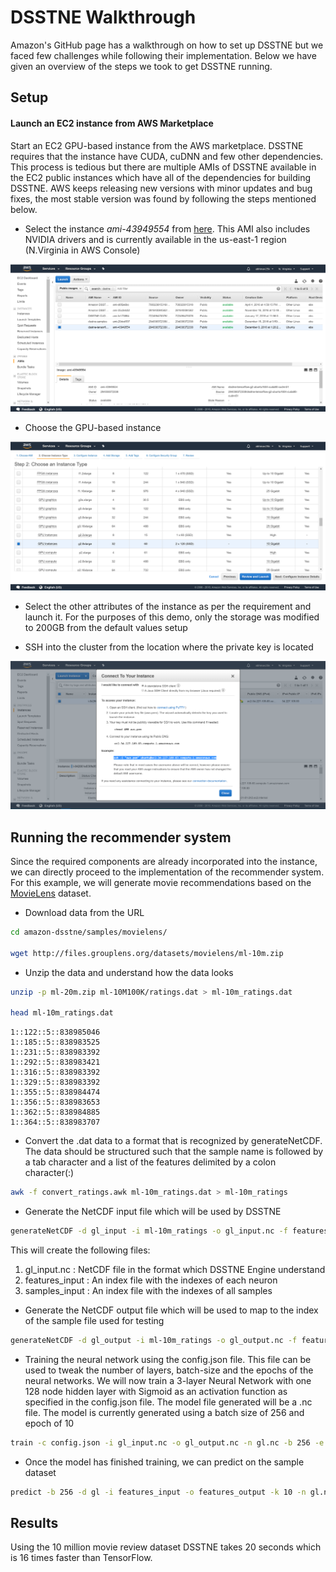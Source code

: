 # DSSTNE Walkthrough

Amazon's GitHub page has a walkthrough on how to set up DSSTNE but we faced few challenges while following their implementation. Below we have given an overview of the steps we took to get DSSTNE running.

## Setup

#### Launch an EC2 instance from AWS Marketplace

Start an EC2 GPU-based instance from the AWS marketplace. DSSTNE requires
that the instance have CUDA, cuDNN and few other dependencies. This process is
tedious but there are multiple AMIs of DSSTNE available in the EC2 public instances which have all of the dependencies for building DSSTNE. AWS keeps releasing new versions with minor updates and bug fixes, the most stable version was found by following the steps mentioned below. 

  - Select the instance *ami-43949554* from
    [here](https://console.aws.amazon.com/ec2/v2/home?region=us-east-1#LaunchInstanceWizard:ami=ami-43949554).
    This AMI also includes NVIDIA drivers and is currently available in
    the us-east-1 region (N.Virginia in AWS Console)

![DSSTNE_Instance](01_DSSTNE_Instance.PNG)

  - Choose the GPU-based instance

![DSSTNE_GPU](02_DSSTNE_GPU.PNG)

  - Select the other attributes of the instance as per the requirement
    and launch it. For the purposes of this demo, only the storage was
    modified to 200GB from the default values setup

  - SSH into the cluster from the location where the private key is
    located

![DSSTNE_SSH](03_DSSTNE_SSH.PNG)

## Running the recommender system

Since the required components are already incorporated into the
instance, we can directly proceed to the implementation of the
recommender system. For this example, we will generate movie recommendations based on the [MovieLens](https://grouplens.org/datasets/movielens/) dataset.

  - Download data from the URL

<!-- end list -->

``` bash
cd amazon-dsstne/samples/movielens/

wget http://files.grouplens.org/datasets/movielens/ml-10m.zip
```

  - Unzip the data and understand how the data looks

<!-- end list -->

``` bash
unzip -p ml-20m.zip ml-10M100K/ratings.dat > ml-10m_ratings.dat

head ml-10m_ratings.dat
```

    1::122::5::838985046
    1::185::5::838983525
    1::231::5::838983392
    1::292::5::838983421
    1::316::5::838983392
    1::329::5::838983392
    1::355::5::838984474
    1::356::5::838983653
    1::362::5::838984885
    1::364::5::838983707

  - Convert the .dat data to a format that is recognized by
    generateNetCDF. The data should be structured such that the sample
    name is followed by a tab character and a list of the features
    delimited by a colon character(:)

<!-- end list -->

``` bash
awk -f convert_ratings.awk ml-10m_ratings.dat > ml-10m_ratings
```

  - Generate the NetCDF input file which will be used by
DSSTNE

<!-- end list -->

``` bash
generateNetCDF -d gl_input -i ml-10m_ratings -o gl_input.nc -f features_input -s samples_input -c
```

This will create the following files:

1.  gl\_input.nc : NetCDF file in the format which DSSTNE Engine
    understand
2.  features\_input : An index file with the indexes of each neuron
3.  samples\_input : An index file with the indexes of all samples

<!-- end list -->

  - Generate the NetCDF output file which will be used to map to the
    index of the sample file used for
testing

<!-- end list -->

``` bash
generateNetCDF -d gl_output -i ml-10m_ratings -o gl_output.nc -f features_output -s samples_input -c
```

  - Training the neural network using the config.json file. This file
    can be used to tweak the number of layers, batch-size and the epochs of the neural networks. We will now train a 3-layer Neural Network with one 128 node hidden layer with Sigmoid as an activation function as specified in the config.json file. The model file generated will be a .nc file.
    The model is currently generated using a batch size of 256 and epoch
    of 10

<!-- end list -->

``` bash
train -c config.json -i gl_input.nc -o gl_output.nc -n gl.nc -b 256 -e 10
```

  - Once the model has finished training, we can predict on the sample
    dataset

<!-- end list -->

``` bash
predict -b 256 -d gl -i features_input -o features_output -k 10 -n gl.nc -f ml-10m_ratings -s recs -r ml-10m_ratings
```

## Results

Using the 10 million movie review dataset DSSTNE takes 20 seconds which is 16 times faster than TensorFlow.
